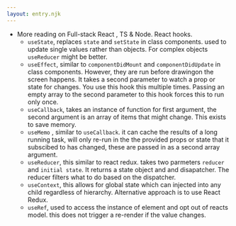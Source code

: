 ```yaml
---
layout: entry.njk
---
```


- More reading on Full-stack React , TS & Node. React hooks.
  - `useState`, replaces `state` and `setState` in class components. used to update single values rather than objects. For complex objects `useReducer` might be better.
  - `useEffect`, similar to  `componentDidMount` and `componentDidUpdate` in class components. However, they are run before drawingon the screen happens. It takes a second parameter to watch a prop or state for changes. You use this hook this multiple times. Passing an empty array to the second parameter to this hook forces this to run only once.
  - `useCallback`, takes an instance of function for first argument, the second argument is an array of items that might change. This exists to save memory.
  - `useMemo` , similar to `useCallback`. it can cache the results of a long running task, will only re-run in the the provided props or state that it subscibed to has changed, these are passed in as a second array argument.
  - `useReducer`, this similar to react redux. takes two parmeters `reducer` and `initial state`. It returns a state object and and disapatcher. The reducer filters what to do based on the dispatcher.
  - `useContext`, this allows for global state which can injected into any child regardless of hierarchy. Alternative approach is to use React Redux.
  - `useRef`, used to access the instance of element and opt out of reacts model. this does not trigger a re-render if the value changes.
